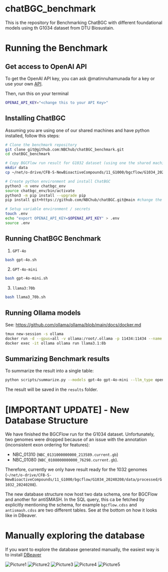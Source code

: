 # chatBGC_benchmark

This is the repository for Benchmarking ChatBGC with different foundational models using th G1034 dataset from DTU Biosustain.

# Running the Benchmark
## Get access to OpenAI API
To get the OpenAI API key, you can ask @matinnuhamunada for a key or use your own [API](https://platform.openai.com/api-keys).

Then, run this on your terminal
```bash
OPENAI_API_KEY="<change this to your API Key>"
```

## Installing ChatBGC
Assuming you are using one of our shared machines and have python installed, follow this steps:
```bash
# Clone the benchmark repository
git clone git@github.com:NBChub/chatBGC_benchmark.git
cd chatBGC_benchmark

# Copy BGCFlow run result for G1032 dataset (using one the shared machine at the NPGM DTU Biosustain)
mkdir data
cp ~/net/o-drive/CFB-S-NewBioactiveCompounds/11_G1000/bgcflow/G1034_20240208/data/processed/G1032_20240208/antismash_database/antiSMASH_database_7.1.0/antismash_db.duckdb data/antismash_db.duckdb -n

# Create python environment and install ChatBGC
python3 -m venv chatbgc_env
source chatbgc_env/bin/activate
python3 -m pip install --upgrade pip
pip install git+https://github.com/NBChub/chatBGC.git@main #change the version accordingly

# Setup variable environment / secrets
touch .env
echo "export OPENAI_API_KEY=$OPENAI_API_KEY" > .env
source .env
```
## Running ChatBGC Benchmark

1. `GPT-4o`
```bash
bash gpt-4o.sh
```

2. `GPT-4o-mini`
```bash
bash gpt-4o-mini.sh
```

3. `llama3:70b`
```bash
bash llama3_70b.sh
```

## Running Ollama models
See: https://github.com/ollama/ollama/blob/main/docs/docker.md

```bash
tmux new-session -s ollama
docker run -d --gpus=all -v ollama:/root/.ollama -p 11434:11434 --name ollama ollama/ollama
docker exec -it ollama ollama run llama3.1:8b
```

## Summarizing Benchmark results
To summarize the result into a single table:
```bash
python scripts/summarize.py --models gpt-4o gpt-4o-mini --llm_type openai_chat --chatbgc_version 0.2.0 --benchmark_version bde51dc
```

The result will be saved in the `results` folder.

# [IMPORTANT UPDATE] - New Database Structure
We have finished the BGCFlow run for the G1034 dataset. Unfortunately, two genomes were dropped because of an issue with the annotation (inconsistent exon ordering for features):
- NBC_01310 (`NBC_0131000000000_213589.current.gb`)
- NBC_01080 (`NBC_0108000000000_76298.current.gb`).

Therefore, currently we only have result ready for the 1032 genomes (`~/net/o-drive/CFB-S-NewBioactiveCompounds/11_G1000/bgcflow/G1034_20240208/data/processed/G1032_20240208`).

The new database structure now host two data schema, one for BGCFlow and another for antiSMASH. In the SQL query, this ca be fetched by explicitly mentioning the schema, for example `bgcflow.cdss` and `antismash.cdss` are two different tables. See at the bottom on how it looks like in DBeaver.

# Manually exploring the database
If you want to explore the database generated manually, the easiest way is to install [DBeaver](https://dbeaver.io/download/)

![Picture1](https://github.com/user-attachments/assets/158d6c4b-d990-431d-a77e-c14f408bf5c9)
![Picture2](https://github.com/user-attachments/assets/a553bfa7-10b5-4b72-a208-61e4e0044710)
![Picture3](https://github.com/user-attachments/assets/7dc78e6e-c721-4d39-a346-b22e78138598)
![Picture4](https://github.com/user-attachments/assets/e7bc65e8-9774-4154-aa07-532821891f27)
![Picture5](https://github.com/user-attachments/assets/06803f82-505c-4625-b1fa-c44fc84d759b)
